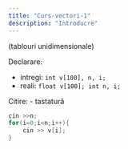 ```yaml
---
title: "Curs-vectori-1"
description: "Introducre"
---
```

(tablouri unidimensionale)

Declarare:
- intregi: `int v[100], n, i;`
- reali: `float v[100]; int n, i;`

Citire: - tastatură
```cpp
cin >>n;
for(i=0;i<n;i++){
    cin >> v[i];
}
```
